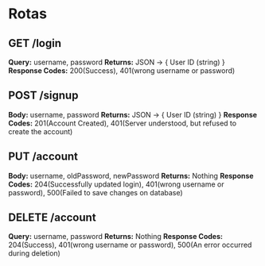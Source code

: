 # Rotas

## GET /login

**Query:** username, password
**Returns:** JSON -> {
User ID (string)
}
**Response Codes:** 200(Success), 401(wrong username or password)

## POST /signup

**Body:** username, password
**Returns:** JSON -> {
User ID (string)
}
**Response Codes:** 201(Account Created), 401(Server understood, but refused to create the account)

## PUT /account

**Body:** username, oldPassword, newPassword
**Returns:** Nothing
**Response Codes:** 204(Successfully updated login), 401(wrong username or password), 500(Failed to save changes on database)

## DELETE /account

**Query:** username, password
**Returns:** Nothing
**Response Codes:** 204(Success), 401(wrong username or password), 500(An error occurred during deletion)
